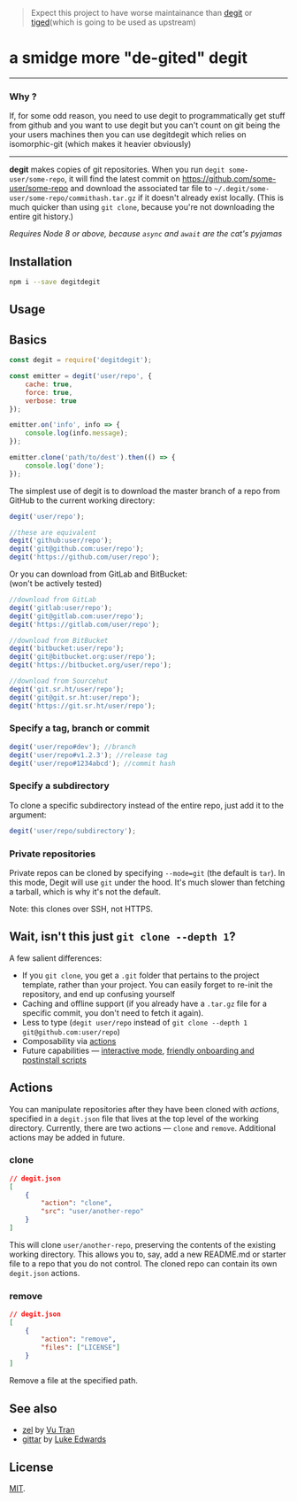 > Expect this project to have worse maintainance than [degit](https://github.com/Rich-Harris/degit) or [tiged](https://github.com/tiged/tiged)(which is going to be used as upstream)

# a smidge more "de-gited" degit

---

### Why ?

If, for some odd reason, you need to use degit to programmatically get stuff from github and you want to use degit but you can't count on git being the your users machines then you can use degitdegit which relies on isomorphic-git (which makes it heavier obviously)

---

**degit** makes copies of git repositories. When you run `degit some-user/some-repo`, it will find the latest commit on https://github.com/some-user/some-repo and download the associated tar file to `~/.degit/some-user/some-repo/commithash.tar.gz` if it doesn't already exist locally. (This is much quicker than using `git clone`, because you're not downloading the entire git history.)

_Requires Node 8 or above, because `async` and `await` are the cat's pyjamas_

## Installation

```bash
npm i --save degitdegit
```

## Usage

## Basics

```js
const degit = require('degitdegit');

const emitter = degit('user/repo', {
	cache: true,
	force: true,
	verbose: true
});

emitter.on('info', info => {
	console.log(info.message);
});

emitter.clone('path/to/dest').then(() => {
	console.log('done');
});
```

The simplest use of degit is to download the master branch of a repo from GitHub to the current working directory:

```js
degit('user/repo');

//these are equivalent
degit('github:user/repo');
degit('git@github.com:user/repo');
degit('https://github.com/user/repo');
```

Or you can download from GitLab and BitBucket:  
(won't be actively tested)

```js
//download from GitLab
degit('gitlab:user/repo');
degit('git@gitlab.com:user/repo');
degit('https://gitlab.com/user/repo');

//download from BitBucket
degit('bitbucket:user/repo');
degit('git@bitbucket.org:user/repo');
degit('https://bitbucket.org/user/repo');

//download from Sourcehut
degit('git.sr.ht/user/repo');
degit('git@git.sr.ht:user/repo');
degit('https://git.sr.ht/user/repo');
```

### Specify a tag, branch or commit

```js
degit('user/repo#dev'); //branch
degit('user/repo#v1.2.3'); //release tag
degit('user/repo#1234abcd'); //commit hash
```

### Specify a subdirectory

To clone a specific subdirectory instead of the entire repo, just add it to the argument:

```js
degit('user/repo/subdirectory');
```

### Private repositories

Private repos can be cloned by specifying `--mode=git` (the default is `tar`). In this mode, Degit will use `git` under the hood. It's much slower than fetching a tarball, which is why it's not the default.

Note: this clones over SSH, not HTTPS.

## Wait, isn't this just `git clone --depth 1`?

A few salient differences:

- If you `git clone`, you get a `.git` folder that pertains to the project template, rather than your project. You can easily forget to re-init the repository, and end up confusing yourself
- Caching and offline support (if you already have a `.tar.gz` file for a specific commit, you don't need to fetch it again).
- Less to type (`degit user/repo` instead of `git clone --depth 1 git@github.com:user/repo`)
- Composability via [actions](#actions)
- Future capabilities — [interactive mode](https://github.com/Rich-Harris/degit/issues/4), [friendly onboarding and postinstall scripts](https://github.com/Rich-Harris/degit/issues/6)

## Actions

You can manipulate repositories after they have been cloned with _actions_, specified in a `degit.json` file that lives at the top level of the working directory. Currently, there are two actions — `clone` and `remove`. Additional actions may be added in future.

### clone

```json
// degit.json
[
	{
		"action": "clone",
		"src": "user/another-repo"
	}
]
```

This will clone `user/another-repo`, preserving the contents of the existing working directory. This allows you to, say, add a new README.md or starter file to a repo that you do not control. The cloned repo can contain its own `degit.json` actions.

### remove

```json
// degit.json
[
	{
		"action": "remove",
		"files": ["LICENSE"]
	}
]
```

Remove a file at the specified path.

## See also

- [zel](https://github.com/vutran/zel) by [Vu Tran](https://twitter.com/tranvu)
- [gittar](https://github.com/lukeed/gittar) by [Luke Edwards](https://twitter.com/lukeed05)

## License

[MIT](LICENSE.md).
